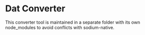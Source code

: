 # Dat Converter

This converter tool is maintained in a separate folder with its own node_modules to avoid conflicts with sodium-native.